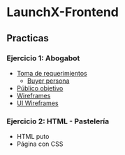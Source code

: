 # LaunchX-Frontend

## Practicas

### Ejercicio 1: Abogabot
  * <a href="https://github.com/ElizabethLeonPerez/LaunchX-Frontend/files/10046524/Toma.de.requerimientos.docx">Toma de requerimientos</a>
    - <a href="https://user-images.githubusercontent.com/106758379/202842839-57d6f8e5-19db-4d12-8033-394ae9895cbc.png)">Buyer persona</a>
  * <a href="https://user-images.githubusercontent.com/106758379/202842565-718e6ac8-67ac-4bfd-bab2-7ad7da7e1840.png)">Público objetivo</a>
  * <a href="https://user-images.githubusercontent.com/106758379/202842563-3aaf3def-dbdd-40f5-a8a1-4590ca8febf6.png)">Wireframes</a>
  * <a href="https://user-images.githubusercontent.com/106758379/202842560-0b625bc6-3722-4568-9902-e42b3381744e.png)">UI Wireframes</a>

### Ejercicio 2: HTML - Pastelería
  * HTML puto
  * Página con CSS
